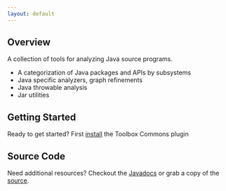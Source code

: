 ```yaml
---
layout: default
---
```


## Overview
A collection of tools for analyzing Java source programs.

- A categorization of Java packages and APIs by subsystems
- Java specific analyzers, graph refinements
- Java throwable analysis
- Jar utilities

## Getting Started
Ready to get started? First [install](/java-toolbox-commons/install) the Toolbox Commons plugin

## Source Code
Need additional resources?  Checkout the [Javadocs](/java-toolbox-commons/javadoc/index.html) or grab a copy of the [source](https://github.com/EnSoftCorp/java-toolbox-commons).